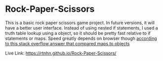 # Rock-Paper-Scissors

This is a basic rock paper scissors game project. In future versions, it will have a better user interface. Instead of using nested if statements, I used a truth table lookup using a object, so it should be pretty fast relative to if statements or maps. Speed greatly depends on browser though [according to this stack overflow answer that compared maps to objects](https://stackoverflow.com/a/37994079) 

Live Link: https://rtnhn.github.io/Rock-Paper-Scissors/

